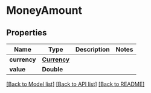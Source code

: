 # MoneyAmount

## Properties
Name | Type | Description | Notes
------------ | ------------- | ------------- | -------------
**currency** | [**Currency**](Currency.md) |  | 
**value** | **Double** |  | 

[[Back to Model list]](../README.md#documentation-for-models) [[Back to API list]](../README.md#documentation-for-api-endpoints) [[Back to README]](../README.md)


